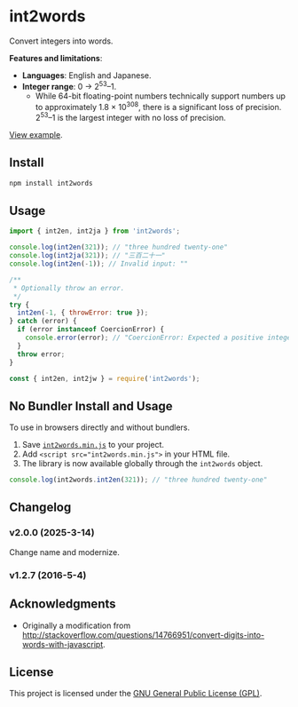 int2words
================================================================================
Convert integers into words.

**Features and limitations**:
- **Languages**: English and Japanese.
- **Integer range**: 0 → 2<sup>53</sup>–1.
  - While 64-bit floating-point numbers technically support numbers up to approximately 1.8 × 10<sup>308</sup>, there is a significant loss of precision. 2<sup>53</sup>–1 is the largest integer with no loss of precision.

[View example](https://dmkishi.github.io/int2words/).

Install
--------------------------------------------------------------------------------
```sh
npm install int2words
```

Usage
--------------------------------------------------------------------------------
```js
import { int2en, int2ja } from 'int2words';

console.log(int2en(321)); // "three hundred twenty-one"
console.log(int2ja(321)); // "三百二十一"
console.log(int2en(-1)); // Invalid input: ""

/**
 * Optionally throw an error.
 */
try {
  int2en(-1, { throwError: true });
} catch (error) {
  if (error instanceof CoercionError) {
    console.error(error); // "CoercionError: Expected a positive integer."
  }
  throw error;
}
```

```js
const { int2en, int2jw } = require('int2words');
```

No Bundler Install and Usage
--------------------------------------------------------------------------------
To use in browsers directly and without bundlers.

1. Save [`int2words.min.js`](https://github.com/dmkishi/int2words/blob/master/dist/legacy-iife/int2words.min.js) to your project.
2. Add `<script src="int2words.min.js">` in your HTML file.
3. The library is now available globally through the `int2words` object.

```js
console.log(int2words.int2en(321)); // "three hundred twenty-one"
```

Changelog
--------------------------------------------------------------------------------
### v2.0.0 (2025-3-14)
Change name and modernize.

### v1.2.7 (2016-5-4)

Acknowledgments
--------------------------------------------------------------------------------
- Originally a modification from <http://stackoverflow.com/questions/14766951/convert-digits-into-words-with-javascript>.

License
--------------------------------------------------------------------------------
This project is licensed under the [GNU General Public License (GPL)](LICENSE).
